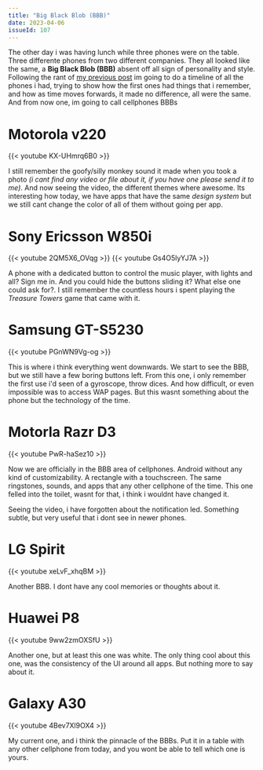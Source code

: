 ```yaml
---
title: "Big Black Blob (BBB)"
date: 2023-04-06
issueId: 107 
---
```


The other day i was having lunch while three phones were on the table. Three differente phones from two different companies. They all looked like the same, a **Big Black Blob (BBB)** absent off all sign of personality and style. Following the rant of [my previous post](/blog/2023-03-23-devices-for-internet/) im going to do a timeline of all the phones i had, trying to show how the first ones had things that i remember, and how as time moves forwards, it made no difference, all were the same. And from now one, im going to call cellphones BBBs

# Motorola v220

{{< youtube KX-UHmrq6B0 >}}

I still remember the goofy/silly monkey sound it made when you took a photo *(i cant find any video or file about it, if you have one please send it to me)*. And now seeing the video, the different themes where awesome. Its interesting how today, we have apps that have the same *design system* but we still cant change the color of all of them without going per app.

# Sony Ericsson W850i

{{< youtube 2QM5X6_OVqg >}}
{{< youtube Gs4O5lyYJ7A >}}

A phone with a dedicated button to control the music player, with lights and all? Sign me in. And you could hide the buttons sliding it? What else one could ask for?. I still remember the countless hours i spent playing the *Treasure Towers* game that came with it.

# Samsung GT-S5230

{{< youtube PGnWN9Vg-og >}}

This is where i think everything went downwards. We start to see the BBB, but we still have a few boring buttons left. From this one, i only remember the first use i'd seen of a gyroscope, throw dices. And how difficult, or even impossible was to access WAP pages. But this wasnt something about the phone but the technology of the time.

# Motorla Razr D3

{{< youtube PwR-haSez10 >}}

Now we are officially in the BBB area of cellphones. Android without any kind of customizability. A rectangle with a touchscreen. The same ringstones, sounds, and apps that any other cellphone of the time. This one felled into the toilet, wasnt for that, i think i wouldnt have changed it.

Seeing the video, i have forgotten about the notification led. Something subtle, but very useful that i dont see in newer phones.

# LG Spirit

{{< youtube xeLvF_xhqBM >}}

Another BBB. I dont have any cool memories or thoughts about it.

# Huawei P8

{{< youtube 9ww2zmOXSfU >}}

Another one, but at least this one was white. The only thing cool about this one, was the consistency of the UI around all apps. But nothing more to say about it. 

# Galaxy A30

{{< youtube 4Bev7Xl9OX4 >}}

My current one, and i think the pinnacle of the BBBs. Put it in a table with any other cellphone from today, and you wont be able to tell which one is yours.
